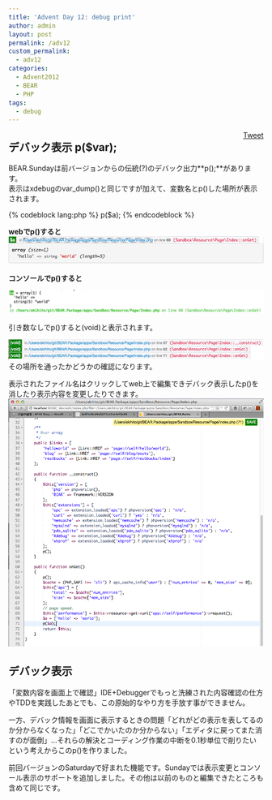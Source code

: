 ```yaml
---
title: 'Advent Day 12: debug print'
author: admin
layout: post
permalink: /adv12
custom_permalink:
  - adv12
categories:
  - Advent2012
  - BEAR
  - PHP
tags:
  - debug
---
```

<div style="float: right; margin-left: 10px;">
  <a href="https://twitter.com/share" class="twitter-share-button" data-count="vertical" data-url="/blog/adv12">Tweet</a>
</div>

## デバック表示 p($var);

BEAR.Sundayは前バージョンからの伝統(?)のデバック出力**p();**があります。  
表示はxdebugのvar_dump()と同じですが加えて、変数名とp()した場所が表示されます。

{% codeblock lang:php %}
p($a);
{% endcodeblock %}

**webでp()すると**  
<a href="/blog/adv12/%e3%82%b9%e3%82%af%e3%83%aa%e3%83%bc%e3%83%b3%e3%82%b7%e3%83%a7%e3%83%83%e3%83%88-2012-12-17-23-31-50/" rel="attachment wp-att-1505"><img src="/images/wp-content/uploads/2012/12/a0f4eafe84c70f36f0bb364cfbac6e9f.png" alt="スクリーンショット 2012-12-17 23.31.50" class="aligncenter size-full wp-image-1505" /></a>

**コンソールでp()すると**

<div>
</div>

<a href="/blog/adv12/%e3%82%b9%e3%82%af%e3%83%aa%e3%83%bc%e3%83%b3%e3%82%b7%e3%83%a7%e3%83%83%e3%83%88-2012-12-17-23-34-23/" rel="attachment wp-att-1507"><img src="/images/wp-content/uploads/2012/12/35ee0b02f38504093b38b4eea755e8f3.png" alt="スクリーンショット 2012-12-17 23.34.23" class="aligncenter size-full wp-image-1507" /></a> <div>
</div>

引き数なしでp()すると(void)と表示されます。

<a href="/blog/adv12/%e3%82%b9%e3%82%af%e3%83%aa%e3%83%bc%e3%83%b3%e3%82%b7%e3%83%a7%e3%83%83%e3%83%88-2012-12-18-0-26-19/" rel="attachment wp-att-1510"><img src="/images/wp-content/uploads/2012/12/a6c3d84bee8a4d686cbadd8e643d9f43.png" alt="スクリーンショット 2012-12-18 0.26.19" class="aligncenter size-full wp-image-1510" /></a>  
その場所を通ったかどうかの確認になります。

表示されたファイル名はクリックしてweb上で編集できデバック表示したp()を消したり表示内容を変更したりできます。  
<a href="/blog/adv12/%e3%82%b9%e3%82%af%e3%83%aa%e3%83%bc%e3%83%b3%e3%82%b7%e3%83%a7%e3%83%83%e3%83%88-2012-12-18-0-35-26/" rel="attachment wp-att-1522">
  </a><a href="/images/wp-content/uploads/2012/12/6cc52f92b203a81ef57231115a153620.png"><img src="/images/wp-content/uploads/2012/12/6cc52f92b203a81ef57231115a153620.png" alt="スクリーンショット 2012-12-18 0.37.16" class="aligncenter size-full wp-image-1533" /></a>


<h2>
  デバック表示
</h2>


  「変数内容を画面上で確認」IDE+Debuggerでもっと洗練された内容確認の仕方やTDDを実践したあとでも、この原始的なやり方を手放す事ができません。



  一方、デバック情報を画面に表示するときの問題「どれがどの表示を表してるのか分からなくなった」「どこでかいたのか分からない」「エディタに戻ってまた消すのが面倒」&#8230;それらの解決とコーディング作業の中断を0.1秒単位で削りたいという考えからこのp()を作りました。



  前回バージョンのSaturdayで好まれた機能です。Sundayでは表示変更とコンソール表示のサポートを追加しました。その他は以前のものと編集できたところも含めて同じです。
